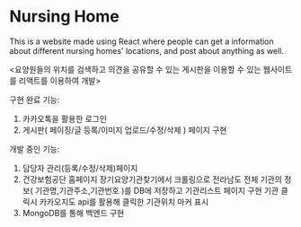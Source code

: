 # Nursing Home

This is a website made using React where people can get a information about different nursing homes' locations, and post about anything as well.

<요양원들의 위치를 검색하고 의견을 공유할 수 있는 게시판을 이용할 수 있는 웹사이트를 리액트를 이용하여 개발>



구현 완료 기능:
1. 카카오톡을 활용한 로그인
2. 게시판( 페이징/글 등록/이미지 업로드/수정/삭제 ) 페이지 구현

개발 중인 기능:
1. 담당자 관리(등록/수정/삭제)페이지
2. 건강보험공단 홈페이지 장기요양기관찾기에서 크롤링으로 전라남도 전체 기관의 정보( 기관명,기관주소,기관번호 )를 DB에 저장하고 기관리스트 페이지 구현  기관 클릭시 카카오지도 api를 활용해 클릭한 기관위치 마커 표시
3. MongoDB를 통해 백엔드 구현
